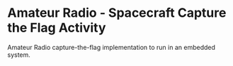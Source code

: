 # Amateur Radio - Spacecraft Capture the Flag Activity

Amateur Radio capture-the-flag implementation to run in an embedded system.

